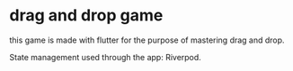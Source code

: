 # drag and drop game 

this game is made with flutter for the purpose of mastering drag and drop.

State management used through the app: Riverpod.


